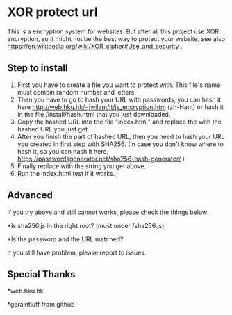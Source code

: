 # XOR protect url
 This is a encryption system for websites. But after all this project use XOR encryption, so it might not be the best way to protect your website, see also https://en.wikipedia.org/wiki/XOR_cipher#Use_and_security . 
 
Step to install
----
1. First you have to create a file you want to protect with. This file's name must combin random number and letters.
2. Then you have to go to hash your URL with passwords, you can hash it here http://web.hku.hk/~jwilam/it/js_encryption.htm (zh-Hant) or hash it in the file /install/hash.html that you just downloaded.
3. Copy the hashed URL into the file "index.html" and replace the <encURL> with the hashed URL you just get.
4. After you finish the part of hashed URL, then you need to hash your URL you created in first step with SHA256. (In case you don't know where to hash it, so you can hash it here, https://passwordsgenerator.net/sha256-hash-generator/ )
5. Finally replace <sha256> with the string you get above.
6. Run the index.html test if it works.

Advanced
----
 If you try above and still cannot works, please check the things below:
 
 *Is sha256.js in the right root? (must under /sha256.js)
 
 *Is the password and the URL matched?
 
If you still have problem, please report to issues.

Special Thanks
----
*web.hku.hk
 
*geraintluff from github
